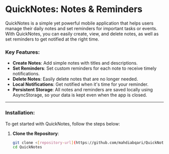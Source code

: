 # QuickNotes: Notes & Reminders

QuickNotes is a simple yet powerful mobile application that helps users manage their daily notes and set reminders for important tasks or events. With QuickNotes, you can easily create, view, and delete notes, as well as set reminders to get notified at the right time.

### Key Features:
- **Create Notes**: Add simple notes with titles and descriptions.
- **Set Reminders**: Set custom reminders for each note to receive timely notifications.
- **Delete Notes**: Easily delete notes that are no longer needed.
- **Local Notifications**: Get notified when it's time for your reminder.
- **Persistent Storage**: All notes and reminders are saved locally using AsyncStorage, so your data is kept even when the app is closed.

---

### Installation:

To get started with QuickNotes, follow the steps below:

1. **Clone the Repository**:
   ```bash
   git clone <[repository-url](https://github.com/mahdiabqari/QuickNotes-Notes-Reminders)>
   cd QuickNotes
